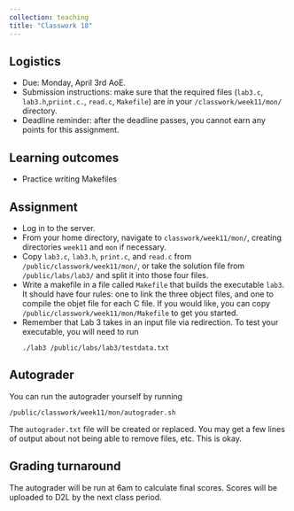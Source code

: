 ```yaml
---
collection: teaching
title: "Classwork 18"
---
```


## Logistics
* Due: Monday, April 3rd AoE.
* Submission instructions: make sure that the required files (`lab3.c`, `lab3.h`,`priint.c.`, `read.c`, `Makefile`) are in your
	`/classwork/week11/mon/` directory.
* Deadline reminder: after the deadline passes, you cannot earn any points for
	this assignment.

## Learning outcomes
* Practice writing Makefiles

## Assignment

* Log in to the server.
* From your home directory, navigate to `classwork/week11/mon/`, creating directories `week11`
and `mon` if necessary.
* Copy `lab3.c`, `lab3.h`, `print.c`, and `read.c` from
	`/public/classwork/week11/mon/`, or take the solution file from
	`/public/labs/lab3/` and split it into those four files.
* Write a makefile in a file called `Makefile` that builds the executable
	`lab3`. It should have four rules: one to link the three object files, and
	one to compile the objet file for each C file. If you would like, you can
	copy `/public/classwork/week11/mon/Makefile` to get you started.
* Remember that Lab 3 takes in an input file via redirection. To test your
	executable, you will need to run
	```
	./lab3 /public/labs/lab3/testdata.txt
	```

## Autograder

You can run the autograder yourself by running
```
/public/classwork/week11/mon/autograder.sh
```
The `autograder.txt` file will be created or
replaced. You may get a few lines of output about not being able to remove
files, etc. This is okay.

## Grading turnaround

The autograder will be run at 6am to calculate final scores. Scores will be
uploaded to D2L by the next class period.
